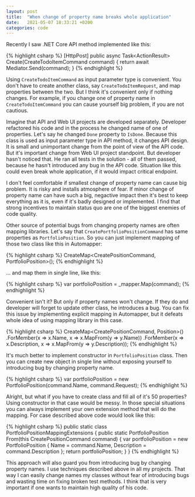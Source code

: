 ```yaml
---
layout: post
title:  "When change of property name breaks whole application"
date:   2021-05-07 18:33:21 +0200
categories: code
---
```

Recently I saw .NET Core API method implemented like this:

{% highlight csharp %}
[HttpPost]
public async Task<ActionResult<int>> Create(CreateTodoItemCommand command)
{
    return await Mediator.Send(command);
}
{% endhighlight %}

Using `CreateTodoItemCommand` as input parameter type is convenient. You don't have to create another class, say `CreateTodoItemRequest`, and map properties between the two. But I think it's convenient only if nothing changes. For example, if you change one of property name in `CreateTodoItemCommand` you can cause yourself big problem, if you are not cautious.

Imagine that API and Web UI projects are developed separately. Developer refactored his code and in the process he changed name of one of properties. Let's say he changed `Done` property to `IsDone`. Because this class is used as input parameter type in API method, it changes API design. It is small and unimportant change from the point of view of the API code. But it's important change from Web UI project standpoint. But developer hasn't noticed that. He ran all tests in the solution - all of them passed, because he hasn't introduced any bug in the API code. Situation like this could even break whole application, if it would impact critical endpoint.

I don't feel comfortable if smallest change of property name can cause big problem. It is risky and installs atmosphere of fear. If minor change of property name can have such a big, negactive impact then it's best to keep everything as it is, even if it's badly designed or implemented. I find that strong incentives to maintain status quo are one of the biggest enemies of code quality.

Other source of potential bugs from changing property names are often mapping libraries. Let's say that `CreatePortfolioPositionCommand` has same properties as `PortfolioPosition`. So you can just implement mapping of those two class like this in Automapper:

{% highlight csharp %}
CreateMap<CreatePositionCommand, PortfolioPosition>();
{% endhighlight %}

... and map them in single line, like this:

{% highlight csharp %}
var portfolioPosition = _mapper.Map<PortfolioPosition>(command);
{% endhighlight %}

Convenient isn't it? But only if property names won't change. If they do and developer will forget to update other class, he introduces a bug. You can fix this issue by implementing explicit mapping in Automapper, but it defeats whole idea of using mapping library in this case.

{% highlight csharp %}
CreateMap<CreatePositionCommand, Position>()
    .ForMember(x => x.Name, x => x.MapFrom(y => y.Name))
    .ForMember(x => x.Description, x => x.MapFrom(y => y.Description));
{% endhighlight %}

It's much better to implement constructor in `PortfolioPosition` class. Then you can create new object in single line without exposing yourself to introducing bug by changing property name.

{% highlight csharp %}
var portfolioPosition = new PortfolioPosition(command.Name, command.Request);
{% endhighlight %}

Alright, but what if you have to create class and fill all of it's 50 properties? Using constructor in that case would be messy. In those special situations you can always implement your own extension method that will do the mapping. For case described above code would look like this:

{% highlight csharp %}
public static class PortfolioPositionMappingExtensions
{
    public static PortfolioPosition From(this CreatePositionCommand command)
    {
        var portfolioPosition = new PortfolioPosition
        {
            Name = command.Name,
            Description = command.Description
        };
        return portfolioPosition;
    }
}
{% endhighlight %}

This approach will also guard you from introducing bug by changing property names. I use techniques described above in all my projects. That way I can easily change names my classes without fear of introducing bugs and wasting time on fixing broken test methods. I think that is very important if one wants to maintain high quality of his code.